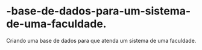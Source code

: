 # -base-de-dados-para-um-sistema-de-uma-faculdade.
Criando uma base de dados para que atenda um sistema de uma faculdade.
